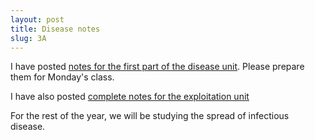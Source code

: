 ```yaml
---
layout: post
title: Disease notes
slug: 3A
---
```


I have posted [notes for the first part of the disease unit](/materials/disease.handouts.pdf). Please prepare them for Monday's class.

I have also posted [complete notes for the exploitation unit](/materials/exploitation.complete.pdf)

For the rest of the year, we will be studying the spread of infectious disease. 
